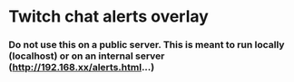 # Twitch chat alerts overlay
### Do not use this on a public server. This is meant to run locally (localhost) or on an internal server (http://192.168.xx/alerts.html...)
